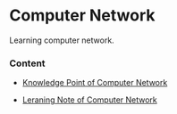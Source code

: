 # Computer Network 

Learning computer network.

### Content

- [Knowledge Point of Computer Network](_knowledge-network.md)

- [Leraning Note of Computer Network](_note-network.md)